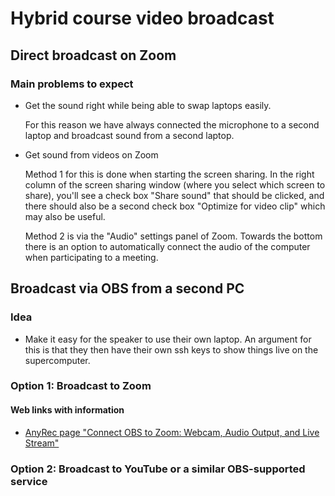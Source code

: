 # Hybrid course video broadcast

## Direct broadcast on Zoom

### Main problems to expect

-   Get the sound right while being able to swap laptops easily.

    For this reason we have always  connected the microphone to a second laptop
    and broadcast sound from a second laptop.

-   Get sound from videos on Zoom

    Method 1 for this is done when starting the screen sharing.
    In the right column of the screen sharing window (where you select which screen to share),
    you'll see a check box "Share sound" that should be clicked, and there should also be
    a second check box "Optimize for video clip" which may also be useful.

    Method 2 is via the "Audio" settings panel of Zoom. Towards the bottom there is an option
    to automatically connect the audio of the computer when participating to a meeting.



## Broadcast via OBS from a second PC

### Idea

-   Make it easy for the speaker to use their own laptop.
    An argument for this is that they then have their own ssh keys to show things
    live on the supercomputer.


### Option 1: Broadcast to Zoom


#### Web links with information

-   [AnyRec page "Connect OBS to Zoom: Webcam, Audio Output, and Live Stream"](https://www.anyrec.io/obs-to-zoom/)


### Option 2: Broadcast to YouTube or a similar OBS-supported service



